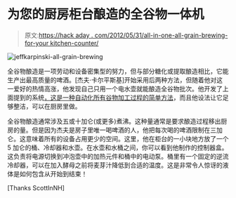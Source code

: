 # 为您的厨房柜台酿造的全谷物一体机

> 原文:[https://hack aday . com/2012/05/31/all-in-one-all-grain-brewing-for-your kitchen-counter/](https://hackaday.com/2012/05/31/all-in-one-all-grain-brewing-for-your-kitchen-counter/)

![](../Images/ee556ce9a2dae50d4d2c182a5abde22a.png "jeffkarpinski-all-grain-brewing")

全谷物酿造是一项劳动和设备密集型的努力，但与部分糖化或提取酿造相比，它能生产出最高质量的啤酒。[杰夫·卡尔平斯基]开始采用后两种方法，但随着他对这一爱好的热情高涨，他发现自己只用一个电水壶就能酿造全谷物批次。他开发了上面提到的系统[，这是一种自动化所有谷物加工过程的简单方法](http://www.byo.com/stories/issue/article/issues/266-november-2009/1987-countertop-brewing-system)，而且他设法让它足够整洁，可以在厨房里做。

全谷物酿造通常涉及五或十加仑(或更多)煮沸。这种量通常是要求酿造过程移出厨房的量。但是因为杰夫是房子里唯一喝啤酒的人，他把每次喝的啤酒限制在三加仑。这意味着所有的设备占用更少的空间。这里，他在柜台的一小块地方放了一个 5 加仑的桶、冷却器和水壶。在水壶和水桶之间，你可以看到他制作的控制器盒。这负责将电源切换到冲泡壶中的加热元件和桶中的电动泵。桶里有一个固定的逆流冷却器，可以在加入酵母之前将麦芽汁降低到合适的温度。这是非常令人惊讶的液体是如何包含从开始到结束！

[Thanks ScottInNH]